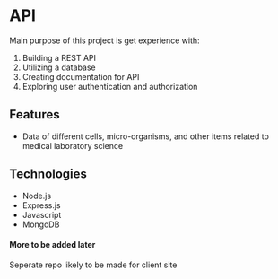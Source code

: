 # API
Main purpose of this project is get experience with:
1) Building a REST API
2) Utilizing a database
3) Creating documentation for API
4) Exploring user authentication and authorization
   

## Features
- Data of different cells, micro-organisms, and other items related to medical laboratory science

## Technologies
- Node.js
- Express.js
- Javascript
- MongoDB

#### More to be added later
Seperate repo likely to be made for client site
